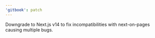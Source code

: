 ```yaml
---
'gitbook': patch
---
```


Downgrade to Next.js v14 to fix incompatibilities with next-on-pages causing multiple bugs.
